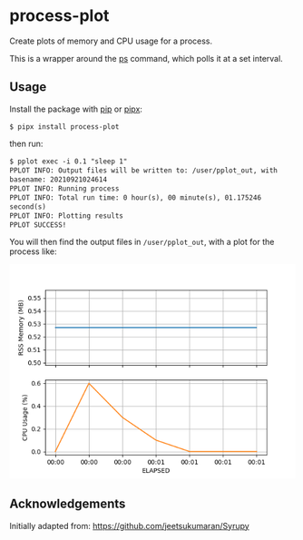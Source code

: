 # process-plot

Create plots of memory and CPU usage for a process.

This is a wrapper around the [ps](https://man7.org/linux/man-pages/man1/ps.1.html) command,
which polls it at a set interval.

## Usage

Install the package with [pip](https://pip.pypa.io) or [pipx](https://github.com/pypa/pipx):

```console
$ pipx install process-plot
```

then run:

```console
$ pplot exec -i 0.1 "sleep 1"
PPLOT INFO: Output files will be written to: /user/pplot_out, with basename: 20210921024614
PPLOT INFO: Running process
PPLOT INFO: Total run time: 0 hour(s), 00 minute(s), 01.175246 second(s)
PPLOT INFO: Plotting results
PPLOT SUCCESS!
```

You will then find the output files in `/user/pplot_out`, with a plot for the process like:

![example plot](example.png)

## Acknowledgements

Initially adapted from: <https://github.com/jeetsukumaran/Syrupy>
